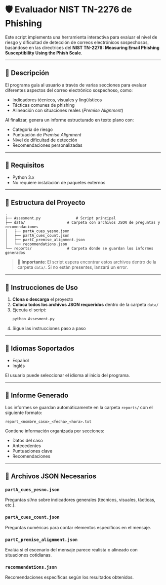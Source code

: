 # 🛡️ Evaluador NIST TN-2276 de Phishing

Este script implementa una herramienta interactiva para evaluar el nivel de riesgo y dificultad de detección de correos electrónicos sospechosos, basándose en las directrices del **NIST TN-2276: Measuring Email Phishing Susceptibility Using the Phish Scale**.

---

## 📌 Descripción

El programa guía al usuario a través de varias secciones para evaluar diferentes aspectos del correo electrónico sospechoso, como:

- Indicadores técnicos, visuales y lingüísticos
- Tácticas comunes de phishing
- Alineación con situaciones reales (*Premise Alignment*)

Al finalizar, genera un informe estructurado en texto plano con:

- Categoría de riesgo
- Puntuación de *Premise Alignment*
- Nivel de dificultad de detección
- Recomendaciones personalizadas

---

## 🧰 Requisitos

- Python 3.x
- No requiere instalación de paquetes externos

---

## 📁 Estructura del Proyecto

```
.
├── Assesment.py                # Script principal
├── data/                   # Carpeta con archivos JSON de preguntas y recomendaciones
│   ├── partA_cues_yesno.json
│   ├── partA_cues_count.json
│   ├── partC_premise_alignment.json
│   └── recommendations.json
└── reports/                # Carpeta donde se guardan los informes generados
```

> 🔐 **Importante**: El script espera encontrar estos archivos dentro de la carpeta `data/`. Si no están presentes, lanzará un error.

---

## 🚀 Instrucciones de Uso

1. **Clona o descarga** el proyecto
2. **Coloca todos los archivos JSON requeridos** dentro de la carpeta `data/`
3. Ejecuta el script:
   ```bash
   python Assesment.py
   ```
4. Sigue las instrucciones paso a paso

---

## 💬 Idiomas Soportados

- Español
- Inglés

El usuario puede seleccionar el idioma al inicio del programa.

---

## 📝 Informe Generado

Los informes se guardan automáticamente en la carpeta `reports/` con el siguiente formato:

```
report_<nombre_caso>_<fecha>_<hora>.txt
```

Contiene información organizada por secciones:

- Datos del caso
- Antecedentes
- Puntuaciones clave
- Recomendaciones

---

## 📄 Archivos JSON Necesarios

### `partA_cues_yesno.json`

Preguntas sí/no sobre indicadores generales (técnicos, visuales, tácticas, etc.).

### `partA_cues_count.json`

Preguntas numéricas para contar elementos específicos en el mensaje.

### `partC_premise_alignment.json`

Evalúa si el escenario del mensaje parece realista o alineado con situaciones cotidianas.

### `recommendations.json`

Recomendaciones específicas según los resultados obtenidos.

 